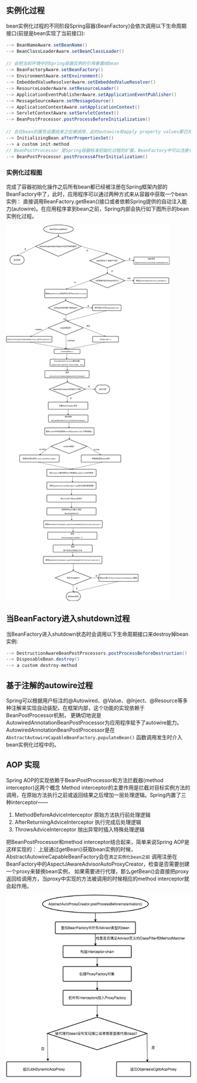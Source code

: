 
## 实例化过程
bean实例化过程的不同阶段Spring容器(BeanFactory)会依次调用以下生命周期接口(前提是bean实现了当前接口):
```java
--> BeanNameAware.setBeanName()
--> BeanClassLoaderAware.setBeanClassLoader()

// 会把当前环境中的Spring容器实例的引用暴露给bean
--> BeanFactoryAware.setBeanFactory()
--> EnvironmentAware.setEnvironment()
--> EmbeddedValueResolverAware.setEmbeddedValueResolver()
--> ResourceLoaderAware.setResourceLoader()
--> ApplicationEventPublisherAware.setApplicationEventPublisher()
--> MessageSourceAware.setMessageSource()
--> ApplicationContextAware.setApplicationContext()
--> ServletContextAware.setServletContext()
--> BeanPostProcessor.postProcessBeforeInitialization()

// 会在bean的属性设置结束之后被调用，此时autowire和apply property values都已完成
--> InitializingBean.afterPropertiesSet()
--> a custom init-method
// BeanPostProcessor 是Spring容器标准初始化过程的扩展，BeanFactory中可以注册多个post processors，容器每创建并初始化一个bean的时候都会将实例传递给post processor的接口，接口中实现的任意初始化逻辑随即都会被执行。BeanPostProcessor是Spring AOP机制实现的关键
--> BeanPostProcessor.postProcessAfterInitialization()
```
### 实例化过程图
完成了容器初始化操作之后所有bean都已经被注册在Spring框架内部的BeanFactory中了，此时，应用程序可以通过两种方式来从容器中获取一个bean实例：
直接调用BeanFactory.getBean()接口或者依赖Spring提供的自动注入能力(autowire)。在应用程序拿到bean之前，Spring内部会执行如下图所示的bean实例化过程。

![图片2](../../../src/main/resources/static/image/spring/bean_init_flow.png)


## 当BeanFactory进入shutdown过程
当BeanFactory进入shutdown状态时会调用以下生命周期接口来destroy掉bean实例:
```java
--> DestructionAwareBeanPostProcessors.postProcessBeforeDestruction()
--> DisposableBean.destroy()
--> a custom destroy-method
```

## 基于注解的autowire过程
Spring可以根据用户标注的@Autowired、@Value、@Inject、@Resource等多种注解来实现自动装配，在框架内部，这个功能的实现依赖于BeanPostProcessor机制，
更确切地说是AutowiredAnnotationBeanPostProcessor为应用程序赋予了autowire能力。
AutowiredAnnotationBeanPostProcessor是在 `AbstractAutowireCapableBeanFactory.populateBean()` 函数调用发生时介入bean实例化过程中的。

                        
## AOP 实现
Spring AOP的实现依赖于BeanPostProcessor和方法拦截器(method interceptor)这两个概念
Method interceptor的主要作用是拦截对目标实例方法的调用，在原始方法执行之前或返回结果之后增加一层处理逻辑。Spring内置了三种interceptor—— 
1. MethodBeforeAdviceInterceptor  原始方法执行前处理逻辑
2. AfterReturningAdviceInterceptor 执行完成后处理逻辑
3. ThrowsAdviceInterceptor 抛出异常时插入特殊处理逻辑
    
把BeanPostProcessor和method interceptor结合起来，简单来说Spring AOP是这样实现的：
上层通过getBean()获取bean实例的时候，AbstractAutowireCapableBeanFactory会在`真正实例化bean之前` 调用注册在BeanFactory中的AspectJAwareAdvisorAutoProxyCreator，检查是否需要创建一个proxy来替换bean实例，
如果需要进行代理，那么getBean()会直接把proxy返回给调用方，当proxy中实现的方法被调用的时候相应的method interceptor就会起作用。

![图片2](../../../src/main/resources/static/image/spring/AOP_flow.png)
